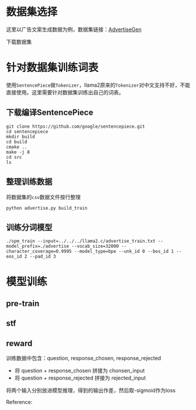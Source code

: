 # 数据集选择

这里以广告文案生成数据为例，数据集链接：[AdvertiseGen](https://www.modelscope.cn/datasets/lvjianjin/AdvertiseGen/summary)

下载数据集

# 针对数据集训练词表

使用`SentencePiece`做`Tokenizer`，llama2原来的`Tokenizer`对中文支持不好，不能直接使用。这里需要针对数据集训练出自己的词表。

## 下载编译SentencePiece

```shell
git clone https://github.com/google/sentencepiece.git 
cd sentencepiece
mkdir build
cd build
cmake ..
make -j 8
cd src
ls
```

## 整理训练数据

将数据集的`csv`数据文件按行整理

```
python advertise.py build_train
```

## 训练分词模型

```
./spm_train --input=../../../llama2.c/advertise_train.txt --model_prefix=./advertise --vocab_size=32000 --character_coverage=0.9995 --model_type=bpe --unk_id 0 --bos_id 1 --eos_id 2 --pad_id 3
```

# 模型训练

## pre-train

## stf

## reward

训练数据中包含：question, response_chosen, response_rejected

-   将 question + response_chosen 拼接为 chonsen_input
-   将 question + response_rejected 拼接为 rejected_input

将两个输入分别放进模型推理，得到的输出作差，然后取-sigmoid作为loss



Reference:

